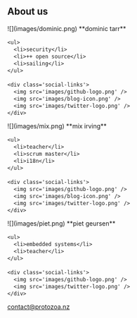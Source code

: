 ## About us

<div class='bios'>
  <div>
![](images/dominic.png)
**dominic tarr**

    <ul>
      <li>security</li>
      <li>++ open source</li>
      <li>sailing</li>
    </ul>

    <div class='social-links'>
      <img src='images/github-logo.png' />
      <img src='images/blog-icon.png' />
      <img src='images/twitter-logo.png' />
    </div>

  </div>

  <div>
![](images/mix.png)
**mix irving**

    <ul>
      <li>teacher</li>
      <li>scrum master</li>
      <li>i18n</li>
    </ul>

    <div class='social-links'>
      <img src='images/github-logo.png' />
      <img src='images/blog-icon.png' />
      <img src='images/twitter-logo.png' />
    </div>

  </div>

  <div>
![](images/piet.png)
**piet geursen**

    <ul>
      <li>embedded systems</li>
      <li>teacher</li>
    </ul>

    <div class='social-links'>
      <img src='images/github-logo.png' />
      <img src='images/twitter-logo.png' />
    </div>

  </div>
</div>

contact@protozoa.nz


